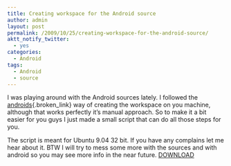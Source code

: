 ```yaml
---
title: Creating workspace for the Android source
author: admin
layout: post
permalink: /2009/10/25/creating-workspace-for-the-android-source/
aktt_notify_twitter:
  - yes
categories:
  - Android
tags:
  - Android
  - source
---
```

I was playing around with the Android sources lately. I followed the [androids][1]{.broken_link} way of creating the workspace on you machine, although that works perfectly it&#8217;s manual approach. So to make it a bit easier for you guys I just made a small script that can do all those steps for you. <!--more-->

  
The script is meant for Ubuntu 9.04 32 bit. If you have any complains let me hear about it. BTW I will try to mess some more with the sources and with android so you may see more info in the near future. [DOWNLOAD][2]

 [1]: http://source.android.com/download
 [2]: http://files.coralic.nl/createAndroidRepo.sh